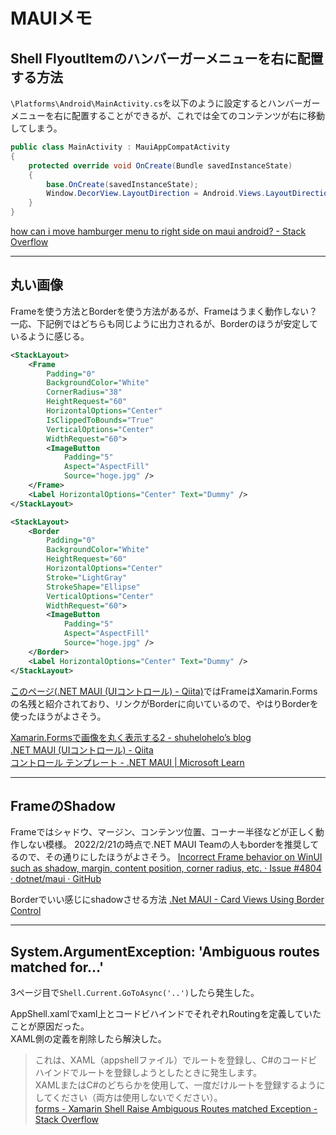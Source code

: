 # MAUIメモ

## Shell FlyoutItemのハンバーガーメニューを右に配置する方法

`\Platforms\Android\MainActivity.cs`を以下のように設定するとハンバーガーメニューを右に配置することができるが、これでは全てのコンテンツが右に移動してしまう。  

``` cs
public class MainActivity : MauiAppCompatActivity
{
    protected override void OnCreate(Bundle savedInstanceState)
    {
        base.OnCreate(savedInstanceState);
        Window.DecorView.LayoutDirection = Android.Views.LayoutDirection.Rtl;
    }
}
```

[how can i move hamburger menu to right side on maui android? - Stack Overflow](https://stackoverflow.com/questions/75267229/how-can-i-move-hamburger-menu-to-right-side-on-maui-android)  

---

## 丸い画像

Frameを使う方法とBorderを使う方法があるが、Frameはうまく動作しない？  
一応、下記例ではどちらも同じように出力されるが、Borderのほうが安定しているように感じる。  

``` xml
<StackLayout>
    <Frame
        Padding="0"
        BackgroundColor="White"
        CornerRadius="38"
        HeightRequest="60"
        HorizontalOptions="Center"
        IsClippedToBounds="True"
        VerticalOptions="Center"
        WidthRequest="60">
        <ImageButton
            Padding="5"
            Aspect="AspectFill"
            Source="hoge.jpg" />
    </Frame>
    <Label HorizontalOptions="Center" Text="Dummy" />
</StackLayout>
```

``` xml
<StackLayout>
    <Border
        Padding="0"
        BackgroundColor="White"
        HeightRequest="60"
        HorizontalOptions="Center"
        Stroke="LightGray"
        StrokeShape="Ellipse"
        VerticalOptions="Center"
        WidthRequest="60">
        <ImageButton
            Padding="5"
            Aspect="AspectFill"
            Source="hoge.jpg" />
    </Border>
    <Label HorizontalOptions="Center" Text="Dummy" />
</StackLayout>
```

[このページ(.NET MAUI (UIコントロール) - Qiita)](https://qiita.com/kashin777/items/cb200af6d4f00cc88a63)ではFrameはXamarin.Formsの名残と紹介されており、リンクがBorderに向いているので、やはりBorderを使ったほうがよさそう。  

[Xamarin.Formsで画像を丸く表示する2 - shuhelohelo’s blog](https://shuhelohelo.hatenablog.com/entry/2019/12/07/151541)  
[.NET MAUI (UIコントロール) - Qiita](https://qiita.com/kashin777/items/cb200af6d4f00cc88a63)  
[コントロール テンプレート - .NET MAUI | Microsoft Learn](https://learn.microsoft.com/ja-jp/dotnet/maui/fundamentals/controltemplate)  

---

## FrameのShadow

Frameではシャドウ、マージン、コンテンツ位置、コーナー半径などが正しく動作しない模様。
2022/2/21の時点で.NET MAUI Teamの人もborderを推奨してるので、その通りにしたほうがよさそう。
[Incorrect Frame behavior on WinUI such as shadow, margin, content position, corner radius, etc. · Issue #4804 · dotnet/maui · GitHub](https://github.com/dotnet/maui/issues/4804)  

Borderでいい感じにshadowさせる方法
[.Net MAUI - Card Views Using Border Control](https://www.c-sharpcorner.com/article/net-maui-card-views-using-border-control/)  

---

## System.ArgumentException: 'Ambiguous routes matched for...'

3ページ目で`Shell.Current.GoToAsync('..')`したら発生した。  

AppShell.xamlでxaml上とコードビハインドでそれぞれRoutingを定義していたことが原因だった。  
XAML側の定義を削除したら解決した。  

>これは、XAML（appshellファイル）でルートを登録し、C#のコードビハインドでルートを登録しようとしたときに発生します。  
>XAMLまたはC#のどちらかを使用して、一度だけルートを登録するようにしてください（両方は使用しないでください）。  
>[forms - Xamarin Shell Raise Ambiguous Routes matched Exception - Stack Overflow](https://stackoverflow.com/questions/58352925/xamarin-shell-raise-ambiguous-routes-matched-exception)  

